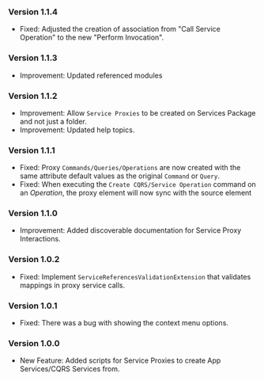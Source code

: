 ### Version 1.1.4

- Fixed: Adjusted the creation of association from "Call Service Operation" to the new "Perform Invocation".

### Version 1.1.3

- Improvement: Updated referenced modules

### Version 1.1.2

- Improvement: Allow ``Service Proxies`` to be created on Services Package and not just a folder.
- Improvement: Updated help topics.

### Version 1.1.1

- Fixed: Proxy `Commands/Queries/Operations` are now created with the same attribute default values as the original `Command` or `Query`.
- Fixed: When executing the `Create CQRS/Service Operation` command on an *Operation*, the proxy element will now sync with the source element


### Version 1.1.0

- Improvement: Added discoverable documentation for Service Proxy Interactions.

### Version 1.0.2

- Fixed: Implement `ServiceReferencesValidationExtension` that validates mappings in proxy service calls.

### Version 1.0.1

- Fixed: There was a bug with showing the context menu options.

### Version 1.0.0

- New Feature: Added scripts for Service Proxies to create App Services/CQRS Services from.
